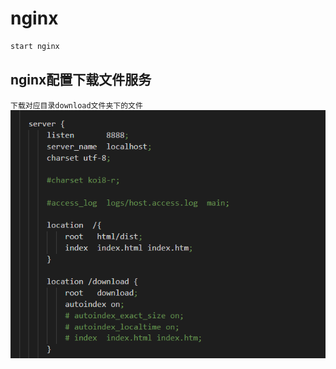 # nginx
```bash
start nginx
```

## nginx配置下载文件服务

`下载对应目录download文件夹下的文件`
![avatar](../image/nginx/download.png)